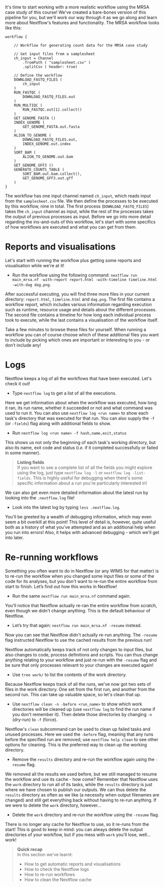 It's time to start working with a more realistic workflow using the MRSA case
study of this course! We've created a bare-bones version of this pipeline for
you, but we'll work our way through it as we go along and learn more about
Nextflow's features and functionality. The MRSA workflow looks like this:

```nextflow
workflow {

    // Workflow for generating count data for the MRSA case study

    // Get input files from a samplesheet
    ch_input = Channel
        .fromPath ( "samplesheet.csv" )
        .splitCsv ( header: true)

    // Define the workflow
    DOWNLOAD_FASTQ_FILES (
        ch_input
    )
    RUN_FASTQC (
        DOWNLOAD_FASTQ_FILES.out
    )
    RUN_MULTIQC (
        RUN_FASTQC.out[1].collect()
    )
    GET_GENOME_FASTA ()
    INDEX_GENOME (
        GET_GENOME_FASTA.out.fasta
    )
    ALIGN_TO_GENOME (
        DOWNLOAD_FASTQ_FILES.out,
        INDEX_GENOME.out.index
    )
    SORT_BAM (
        ALIGN_TO_GENOME.out.bam
    )
    GET_GENOME_GFF3 ()
    GENERATE_COUNTS_TABLE (
        SORT_BAM.out.bam.collect(),
        GET_GENOME_GFF3.out.gff
    )
}
```

The workflow has one input channel named `ch_input`, which reads input from the
`samplesheet.csv` file. We then define the processes to be executed by this
workflow, nine in total. The first process (`DOWNLOAD_FASTQ_FILES`) takes the
`ch_input` channel as input, while the rest of the processes takes the output of
previous processes as input. Before we go into more detail regarding the
ins-and-outs of this workflow, let's start with some specifics of how workflows
are executed and what you can get from them.

# Reports and visualisations

Let's start with running the workflow plus getting some reports and
visualisation while we're at it!

* Run the workflow using the following command: `nextflow run main_mrsa.nf
  -with-report report.html -with-timeline timeline.html -with-dag dag.png`.

After successful executing, you will find three more files in your current
directory: `report.html`, `timeline.html` and `dag.png`. The first file contains
a workflow report, which includes various information regarding execution such
as runtime, resource usage and details about the different processes. The second
file contains a timeline for how long each individual process took to execute,
while the last contains a visualisation of the workflow itself.

Take a few minutes to browse these files for yourself. When running a workflow
you can of course choose which of these additional files you want to include by
picking which ones are important or interesting to you - or don’t include any!

# Logs

Nextflow keeps a log of all the workflows that have been executed. Let's check
it out!

* Type `nextflow log` to get a list of all the executions.

Here we get information about when the workflow was executed, how long it ran,
its run name, whether it succeeded or not and what command was used to run it.
You can also use `nextflow log <run name>` to show each task's directory that
was executed for that run. You can also supply the `-f` (or `-fields`) flag
along with additional fields to show.

* Run `nextflow log <run name> -f hash,name,exit,status`

This shows us not only the beginning of each task's working directory, but also
its name, exit code and status (*i.e.* if it completed successfully or failed in
some manner).

> **Listing fields** <br>
> If you want to see a complete list of all the fields you might explore using
> the log, just type `nextflow log -l` or `nextflow log -list-fields`. This is
> highly useful for debugging when there's some specific information about a run
> you're particularly interested in!

We can also get even more detailed information about the latest
run by looking into the `.nextflow.log` file!

* Look into the latest log by typing `less .nextflow.log`.

You'll be greeted by a wealth of debugging information, which may even seem a
bit overkill at this point! This level of detail is, however, quite useful both
as a history of what you've attempted and as an additional help when you run
into errors! Also, it helps with advanced debugging - which we'll get into
later.

# Re-running workflows

Something you often want to do in Nextflow (or any WfMS for that matter) is to
re-run the workflow when you changed some input files or some of the code for
its analyses, but you don't want to re-run the entire workflow from start to
finish. Let’s find out how this works in Nextflow!

* Run the same `nextflow run main_mrsa.nf` command again.

You'll notice that Nextflow actually re-ran the entire workflow from scratch,
even though we didn't change anything. This is the default behaviour of
Nextflow.

* Let’s try that again: `nextflow run main_mrsa.nf -resume` instead.

Now you can see that Nextflow didn't actually re-run anything. The `-resume`
flag instructed Nextflow to use the cached results from the previous run!

Nextflow automatically keeps track of not only changes to input files, but also
changes to code, process definitions and scripts. You can thus change anything
relating to your workflow and just re-run with the `-resume` flag and be sure
that only processes relevant to your changes are executed again!

* Use `tree work/` to list the contents of the work directory.

Because Nextflow keeps track of all the runs, we've now got two sets of files
in the work directory. One set from the first run, and another from the second
run. This can take up valuable space, so let's clean that up.

* Use `nextflow clean -n -before <run_name>` to show which work directories will
  be cleaned up (use `nextflow log` to find the run name if you don't remember
  it). Then delete those directories by changing `-n` (dry-run) to `-f` (force).

Nextflow's `clean` subcommand can be used to clean up failed tasks and unused
processes. Here we used the `-before` flag, meaning that any runs before the
specified run are removed; use `nextflow help clean` to see other options for
cleaning. This is the preferred way to clean up the working directory.

* Remove the `results` directory and re-run the workflow again using the
  `-resume` flag.

We removed all the results we used before, but we still managed to resume the
workflow and use its cache - how come? Remember that Nextflow uses the `work`
directory to run all of its tasks, while the `results` directory is just where
we have chosen to publish our outputs. We can thus delete the `results`
directory as often as we like (a necessity when output filenames are changed)
and still get everything back without having to re-run anything. If we were to
delete the `work` directory, however...

* Delete the `work` directory and re-run the workflow using the `-resume` flag.

There is no longer any cache for Nextflow to use, so it re-runs from the start!
This is good to keep in mind: you can always delete the output directories of
your workflow, but if you mess with `work` you'll lose, well... work!

> **Quick recap** <br>
> In this section we've learnt:
>
> * How to get automatic reports and visualisations
> * How to check the Nextflow logs
> * How to re-run workflows
> * How to clean the Nextflow cache
